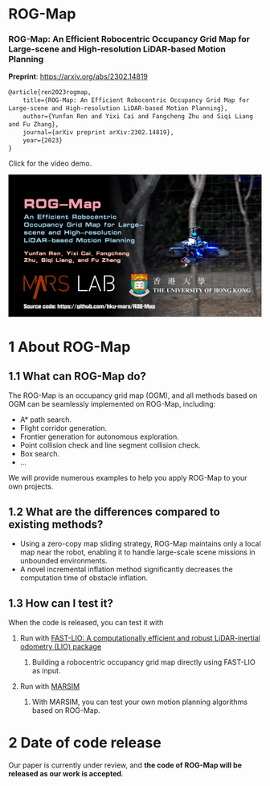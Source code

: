 # ROG-Map

### ROG-Map: An Efficient Robocentric Occupancy Grid Map for Large-scene and High-resolution LiDAR-based Motion Planning

**Preprint**: https://arxiv.org/abs/2302.14819

```
@article{ren2023rogmap,
    title={ROG-Map: An Efficient Robocentric Occupancy Grid Map for Large-scene and High-resolution LiDAR-based Motion Planning},
    author={Yunfan Ren and Yixi Cai and Fangcheng Zhu and Siqi Liang and Fu Zhang},
    journal={arXiv preprint arXiv:2302.14819},
    year={2023}
}
```

Click for the video demo.

[![Video Demo](./img/out.png)](https://www.youtube.com/watch?v=eDkwGXCea7w)

# 1 About ROG-Map

## 1.1 What can ROG-Map do?

The ROG-Map is an occupancy grid map (OGM), and all methods based on OGM can be seamlessly implemented on ROG-Map, including:

* A* path search.
* Flight corridor generation.
* Frontier generation for autonomous exploration.
* Point collision check and line segment collision check.
* Box search.
* ...

We will provide numerous examples to help you apply ROG-Map to your own projects.

## 1.2 What are the differences compared to existing methods?

* Using a zero-copy map sliding strategy, ROG-Map maintains only a local map near the robot, enabling it to handle large-scale scene missions in unbounded environments.
* A novel incremental inflation method significantly decreases the computation time of obstacle inflation.

## 1.3 How can I test it?

When the code is released, you can test it with
1. Run with [FAST-LIO: A computationally efficient and robust LiDAR-inertial odometry (LIO) package](https://github.com/hku-mars/FAST_LIO)
   1. Building a robocentric occupancy grid map directly using FAST-LIO as input.

2. Run with [MARSIM](https://github.com/hku-mars/MARSIM)
   1. With MARSIM, you can test your own motion planning algorithms based on ROG-Map.





# 2 Date of code release

Our paper is currently under review, and **the code of ROG-Map will be released as our work is accepted**.

